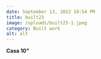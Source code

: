 ```yaml
---
date: September 13, 2022 10:54 PM
title: built23
image: /uploads/built25-1.jpeg
category: Built work
alt: alt
---
```

**Casa 10"**